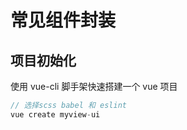 # 常见组件封装

## 项目初始化

使用 vue-cli 脚手架快速搭建一个 vue 项目

```js
// 选择scss babel 和 eslint
vue create myview-ui
```
